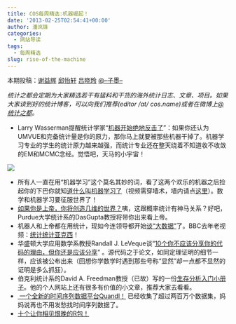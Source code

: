 ```yaml
---
title: COS每周精选:机器崛起！
date: '2013-02-25T02:54:41+00:00'
author: 潘岚锋
categories:
  - 网站导读
tags:
  - 每周精选
slug: rise-of-the-machine
---
```


本期投稿：[谢益辉](http://yihui.name/) [邱怡轩](http://statr.me/) [吕晓玲](http://stat.ruc.edu.cn/a/jiaoxuetuandui/jiaoyanshi/2011/0219/128.html) [@–子墨–](http://weibo.com/weizhangzimo)

_统计之都会定期为大家精选若干有猛料和干货的海外统计日志、文章、项目。如果大家读到好的统计博客，可以向我们推荐(editor /at/ cos.name)或者在微博上[@统计之都](http://weibo.com/cosname?topnav=1&wvr=5&topsug=1)。_

  * Larry Wasserman提醒统计学家“[机器开始绝地反击了](http://www.stat.cmu.edu/~larry/Wasserman.pdf)”：如果你还认为UMVUE和完备统计量是你的原力，<wbr />那你马上就要被那些机器干掉了。<wbr />机器学习专业的学生的统计原力越来越强，<wbr />而统计专业还在整天绕着不知道收不收敛的EM和MCMC念经。<wbr />觉悟吧，天马的小宇宙！

![](http://normaldeviate.files.wordpress.com/2013/02/terminator.png?w=251&h=201)

  * 所有人一直在用“机器学习”这个莫名其妙的词，<wbr />看了这两个欢乐的机器之后捡起你的下巴你就知[道什么叫机器学习了](http://robohub.org/video-throwing-and-catching-an-inverted-pendulum-with-quadrocopters/)<wbr />（视频需穿墙术，墙内请点[这里](http://v.youku.com/v_show/id_XNTE4NDc0NzY0.html)）。数学和机器学习要征服世界了！
  * [如果你是上帝，你将创造几维的世界？](http://www.stat.purdue.edu/~dasgupta/fourDspace.pdf)咦，<wbr />这跟概率统计有神马关系？好吧，<wbr />Purdue大学统计系的DasGupta教授将带你出来看上帝<wbr />。
  * 机器人和上帝都在用统计，现如今连领导都开始[谈“大数据”](http://2012.chinajx.com.cn/html/report/72796-1.htm?reportpos=2)了。BBC去年老视频：[统计统计亚克西](http://www.gapminder.org/videos/the-joy-of-stats/)！
  * 华盛顿大学应用数学系教授Randall J. LeVeque谈“[10个你不应该分享你的代码的理由，<wbr />但你还是应该分享](http://faculty.washington.edu/rjl/pubs/topten/topten.pdf)” 。源代码之于论文，如同定理证明的细节一样，应该被公布出来（<wbr />回想你学数学时遇到那些号称“显然”<wbr />却一点都不显然的证明是多么抓狂）。
  * 伯克利统计系的David A. Freedman教授（已故）写的一份[生存分析入门小册子](http://www.stat.berkeley.edu/~census/survival.pdf)。他的个人网站上还有很多有价值的小文章，推荐大家去看看。
  * [ 一个全新的时间序列数据平台Quandl！](http://www.quandl.com/) 已经收集了超过两百万个数据集，<wbr />妈妈说再也不用发愁找时间序列数据了。
  * [十个让你相见恨晚的R包！](http://blog.yhathq.com/posts/10-R-packages-I-wish-I-knew-about-earlier.html)

&nbsp;
